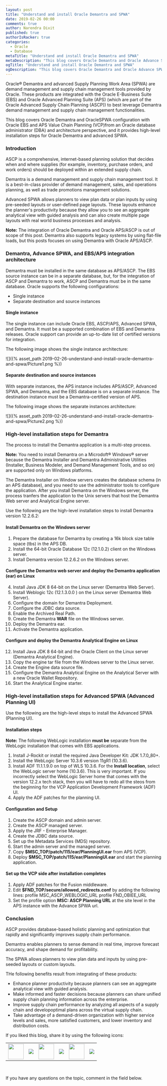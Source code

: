 ```yaml
---
layout: post
title: "Understand and install Oracle Demantra and SPWA"
date: 2019-02-26 00:00
comments: true
author: Narendra Dixit
published: true
authorIsRacker: true
categories:
  - Oracle
  - Database
metaTitle: "Understand and install Oracle Demantra and SPWA"
metaDescription: "This blog covers Oracle Demantra and Oracle Advance SPWA configuration with Oracle EBS and APS."
ogTitle: "Understand and install Oracle Demantra and SPWA"
ogDescription: "This blog covers Oracle Demantra and Oracle Advance SPWA configuration with Oracle EBS and APS."
---
```


Oracle&reg; Demantra and advanced Supply Planning Work Area (SPWA) are demand
management and supply chain management tools provided by Oracle. These products
are integrated with the Oracle E-Business Suite (EBS) and Oracle Advanced Planning
Suite (APS) (which are part of the Oracle Advanced Supply Chain Planning (ASCP))
to best leverage Demantra demand management and supply chain management
functionalities.

This blog covers Oracle Demantra and OracleSPWA configuration with
Oracle EBS and APS Value Chain Planning (VCP)from an Oracle database
administrator (DBA) and architecture perspective, and it provides high-level
installation steps for Oracle Demantra and advanced SPWA.

<!-- more -->

### Introduction

ASCP is a comprehensive, internet-based planning solution that decides when and
where supplies (for example, inventory, purchase orders, and work orders) should
be deployed within an extended supply chain.

Demantra is a demand management and supply chain management tool. It is a
best-in-class provider of demand management, sales, and operations planning, as
well as trade promotions management solutions.

Advanced SPWA allows planners to view plan data or plan inputs by using pre-seeded
layouts or user-defined page layouts. These layouts enhance the planner's
productivity because they allow you to see an aggregate analytical view with
guided analysis and can also create multiple page layouts with real world
business processes and analysis.

**Note:** The integration of Oracle Demantra and Oracle APS/ASCP is out of scope
of this post. Demantra also supports legacy systems by using flat-file loads,
but this posts focuses on using Demantra with Oracle APS/ASCP.

### Demantra, Advance SPWA, and EBS/APS integration architecture

Demantra must be installed in the same database as APS/ASCP. The EBS source
instance can be in a separate database, but, for the integration of ASCP and
Demantra to work, ASCP and Demantra must be in the same database. Oracle
supports the following configurations:

- Single instance
- Separate destination and source instances

#### Single instance

The single instance can include Oracle EBS, ASCP/APS, Advanced SPWA, and Demantra.
It must be a supported combination of EBS and Demantra releases. Oracle support
can provide an up-to-date list of certified versions for integration.

The following image shows the single instance architecture:

![]({% asset_path 2019-02-26-understand-and-install-oracle-demantra-and-spwa/Picture1.png %})

#### Separate destination and source instances

With separate instances, the APS instance includes APS/ASCP, Advanced SPWA, and
Demantra, and the EBS database is on a separate instance. The destination
instance must be a Demantra-certified version of APS.

The following image shows the separate instances architecture:

![]({% asset_path 2019-02-26-understand-and-install-oracle-demantra-and-spwa/Picture2.png %})

### High-level installation steps for Demantra

The process to install the Demantra application is a multi-step process.

**Note:** You need to install Demantra on a Microdoft&reg; Windows&reg; server
because the Demantra Installer and Demantra Administrative Utilities (Installer,
Business Modeler, and Demand Management Tools, and so on) are supported only on
Windows platforms.

The Demantra Installer on Window servers creates the database schema (in an APS
database), and you need to use the administrator tools to configure the application.
After you install Demantra on the Windows server, the process tranfers the
application to the Unix servers that host the Demantra Web server and Analytical
Engine server.

Use the following are the high-level installation steps to install Demantra
version 12.2.6.2:

#### Install Demantra on the Windows server

1.	Prepare the database for Demantra by creating a 16k block size table space
   (tbs) in the APS DB.
2.	Install the 64-bit Oracle Database 12c (12.1.0.2) client on the Windows server.
3.	Install Demantra version 12.2.6.2 on the Windows server.

#### Configure the Demantra web server and deploy the Demantra application (ear) on Linux

4.	Install Java JDK 8 64-bit on the Linux server (Demantra Web Server).
5.	Install Weblogic 12c (12.1.3.0.0 ) on the Linux server (Demantra Web Server).
6.	Configure the domain for Demantra Deployment.
7.	Configure the JDBC data source.
8.	Enable the Archived Real Path.
9.	Create the Demantra **WAR** file on the Windows server.
10. Deploy the Demantra ear.
11. Activate the Demantra application.

#### Configure and deploy the Demantra Analytical Engine on Linux

12. Install Java JDK 8 64-bit and the Oracle Client on the Linux server (Demantra Analytical Engine).
13. Copy the engine tar file from the Windows server to the Linux server.
14. Create the Engine data source file.
15. Configure the Demantra Analytical Engine on the Analytical Server with a
    new Oracle Wallet Repository.
16. Start the Analytical Engine starter.

### High-level installation steps for Advanced SPWA (Advanced Planning UI)

Use the following are the high-level steps to install the Advanced SPWA (Planning UI).

#### Installation steps

**Note:** The following WebLogic installation **must be** separate from the
WebLogic installation that comes with EBS applications.

1.	Install J-Rockit or install the required Java Developer Kit: JDK 1.7.0_80+.
2.	Install the WebLogic Server 10.3.6 version 11gR1 (10.3.6).
3.	Install ADF 11.1.1.9.0 on top of WLS 10.3.6. For the **Install location**,
   select the WebLogic server home (10.3.6). This is very important. If you
   incorrectly select the WebLogic Server home that comes with the version
   12.2.x tech stack, then you will have to redo all the steos from the beginning
   for the VCP Application Development Framework (ADF) UI.
4.	Apply the ADF patches for the planning UI.

#### Configuration and Setup

1.	Create the ASCP domain and admin server.
2.	Create the ASCP managed server.
3.	Apply the JRF - Enterprise Manager.
4.	Create the JDBC data source.
5.	Set up the Metadata Services (MDS) repository.
6.	Start the admin server and the managed server.
7.	Copy **$MSC\_TOP/patch/115/ear/PlanningUI.ear** from APS (VCP).
8.	Deploy **$MSC\_TOP/patch/115/ear/PlanningUI.ear** and start the planning
   application.

#### Set up the VCP side after installation completes

1.	Apply ADF patches for the Fusion middleware.
2.	Edit **$FND\_TOP/secure/allowed\_redirects.conf** by adding the following lines:
        profile MSC_ASCP_WEBLOGIC_URL
        profile FND_OBIEE_URL
3.	Set the profile option **MSC: ASCP Planning URL** at the site level in the
   APS instance with the Advance SPWA url.

### Conclusion

ASCP provides database-based holistic planning and optimization that rapidly
and significantly improves supply chain performance.

Demantra enables planners to sense demand in real time, improve forecast
accuracy, and shape demand for profitability.

The SPWA allows planners to view plan data and inputs by using pre-seeded
layouts or custom layouts.

THe following benefits result from integrating of these products:

-	Enhance planner productivity because planners can see an aggregate analytical
   view with guided analysis.
-	Make informed and faster decisions because planners can share unified supply
   chain planning information across the enterprise.
-	Improve supply chain performance by analyzing all aspects of a supply chain
   and developoptimal plans across the virtual supply chain.
-	Take advantage of a demand-driven organization with higher service levels and
   sales, more satisfied customers, and lower inventory and distribution costs.

<table>
  <tr>If you liked this blog, share it by using the following icons:</tr>
  <tr>
   <td>
       <img src="{% asset_path line-tile.png %}" width=50 >
    </td>
    <td>
      <a href="https://twitter.com/home?status=https%3A//developer.rackspace.com/blog/understand-and-install-oracle-demantra-and-spwa/">
        <img src="{% asset_path shareT.png %}">
      </a>
    </td>
    <td>
       <img src="{% asset_path line-tile.png %}" width=50 >
    </td>
    <td>
      <a href="https://www.facebook.com/sharer/sharer.php?u=https%3A//understand-and-install-oracle-demantra-and-spwa/">
        <img src="{% asset_path shareFB.png %}">
      </a>
    </td>
    <td>
       <img src="{% asset_path line-tile.png %}" width=50 >
    </td>
    <td>
      <a href="https://www.linkedin.com/shareArticle?mini=true&url=https%3A//developer.rackspace.com/blog/understand-and-install-oracle-demantra-and-spwa&summary=&source=">
        <img src="{% asset_path shareL.png %}">
      </a>
    </td>
  </tr>
</table>

</br>

If you have any questions on the topic, comment in the field below.
